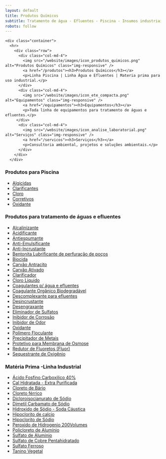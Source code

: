 ```yaml
---
layout: default
title: Produtos Químicos
subtitle: Tratamento de água - Efluentes - Piscina - Insumos industriais
robots: follow
---
```


  </div>
     
    <div class="container">
      <hr>
        <div class="row">
          <div class="col-md-4">
            <img src="/website/images/icon_produtos_quimicos.png" alt="Produtos Químicos" class="img-responsive" />
            <a href="/produtos"><h3>Produtos Químicos</h3></a>
            <p>Linha Piscina | Linha Água e Efluentes | Materia prima para uso industrial.</p>
          </div>
          <div class="col-md-4">
            <img src="/website/images/icon_ete_compacta.png" alt="Equipamentos" class="img-responsive" />
            <a href="/equipamentos"><h3>Equipamentos</h3></a>
            <p>Toda linha de equipamentos para tratamento de águas e efluentes.</p>
         </div>
          <div class="col-md-4">
            <img src="/website/images/icon_analise_laboratorial.png" alt="Serviços" class="img-responsive" />
            <a href="/servicos"><h3>Serviços</h3></a>
            <p>Consultoria ambiental, projetos e soluções ambientais.</p>
          </div>
        </div>
      </div>
      


### Produtos para Piscina

- [Algicidas](algicida-para-piscina.html)
- [Clarificantes](clarificante-para-piscina.html)
- [Cloro](cloro-para-piscina.html)
- [Corretivos](corretivo-para-piscina.html)
- [Oxidante](oxidante-para-piscina.html)

### Produtos para tratamento de águas e efluentes

- [Alcalinizante](alcalinizante-corretor-ph.html)
- [Acidificante](acidificante.html)
- [Antiespumante](antiespumante.html)
- [Anti-Emulsificante](anti-emulsificante-efluentes.html)
- [Anti-Incrustante](anti-incrustante.html)
- [Bentonita Lubrificante de perfuração de poços](lubrificante-perfuracao-pocos.html)
- [Biocida](biocida.html)
- [Carvão Antracito](carvao-antracito.html)
- [Carvão Ativado](carvao-ativado.html)
- [Clarificador](clarificador-agua-efluentes.html)
- [Cloro Liquido](cloro-liquido.html)
- [Coagulantes p/ água e efluentes](coagulante-agua-efluentes.html)
- [Coagulante Orgânico Biodegradável](coagulante-organico-biodegradavel.html)
- [Descomplexante para efluentes](descomplexante.html)
- [Desincrustante](desincrustante.html)
- [Desengraxante](desengraxante.html)
- [Eliminador de Sulfatos](eliminador-de-sulfatos.html)
- [Inibidor de Corrosão](inibidor-de-corrosao.html)
- [Inibidor de Odor](inibidor-de-odor.html)
- [Oxidante](oxidante-efluentes.html)
- [Polímero Floculante](polieletrolito-polimero-floculante.html)
- [Precipitador de Metais](precipitador-de-metais.html)
- [Protetivo para Membrana de Osmose](protetivo-membrana-osmose.html)
- [Redutor de Fluoretos (Fluor)](redutor-de-fluoretos.html)
- [Sequestrante de Oxigênio](sequestrante-de-oxigenio.html)

### Matéria Prima -Linha Industrial 

- [Ácido Fosfino Carboxilico 40%](acido-fosfino-carboxilico.html)
- [Cal Hidratada - Extra Purificada](cal-hidratada.html)
- [Cloreto de Bário](cloreto-de-bario.html)
- [Cloreto férrico](cloreto-ferrico.html)
- [Dicloroisocianurato de Sódio](dicloroisocianurato.html)
- [Dimetil Carbamato de Sódio](dimetil-carbamato-sodio.html)
- [Hidroxido de Sódio - Soda Cáustica](hidroxido-de-sodio-soda-caustica.html)
- [Hipoclorito de calcio](hipoclorito-de-calcio.html)
- [Hipoclorito de Sódio](hipoclorito-de-sodio.html)
- [Peroxido de Hidrogenio 200Volumes](peroxido-de-hidrogenio.html)
- [Policloreto de Alumínio](policloreto-de-aluminio.html)
- [Sulfato de Aluminio](sulfato-de-aluminio.html)
- [Sulfato de Cobre Pentahidratado](sulfato-de-cobre-pentahidratado.html)
- [Sulfato Ferroso](sulfato-ferroso.html)
- [Tanino Vegetal](tanino-vegetal.html)


